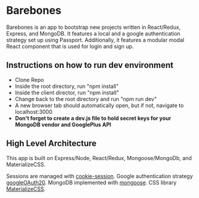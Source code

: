 # Barebones
Barebones is an app to bootstrap new projects written in React/Redux, Express, and MongoDB. It features
a local and a google authentication strategy set up using Passport. Additionally, it features a modular modal React component that is used for login and sign up.

## Instructions on how to run dev environment
- Clone Repo
- Inside the root directory, run "npm install"
- Inside the client director, run "npm install"
- Change back to the root directory and run "npm run dev"
- A new browser tab should automatically open, but if not, navigate to localhost:3000
- **Don't forget to create a dev.js file to hold secret keys for your MongoDB vendor and
GooglePlus API**

## High Level Architecture
This app is built on Express/Node, React/Redux, Mongoose/MongoDb, and MaterializeCSS.

Sessions are managed with [cookie-session](https://github.com/expressjs/cookie-session).
Google authentication strategy [googleOAuth20](https://github.com/google/google-api-nodejs-client).
MongoDB implemented with [mongoose](http://mongoosejs.com/).
CSS library [MaterializeCSS](http://materializecss.com/).
